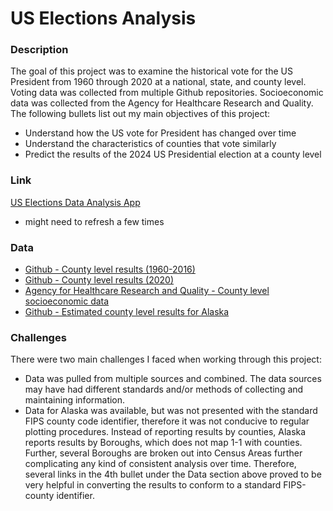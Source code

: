 # US Elections Analysis

### Description

The goal of this project was to examine the historical vote for the US President from 1960 through 2020 at a national, state, and county level.   Voting data was collected from multiple Github repositories.  Socioeconomic data was collected from the Agency for Healthcare Research and Quality.  The following bullets list out my main objectives of this project:

- Understand how the US vote for President has changed over time
- Understand the characteristics of counties that vote similarly
- Predict the results of the 2024 US Presidential election at a county level

### Link

[US Elections Data Analysis App](https://us-elections-dash-app-jz.herokuapp.com/)
- might need to refresh a few times

### Data
- [Github - County level results (1960-2016)](https://github.com/cilekagaci/us-presidential-county-1960-2016)
- [Github - County level results (2020)](https://github.com/tonmcg/US_County_Level_Election_Results_08-20)
- [Agency for Healthcare Research and Quality - County level socioeconomic data](https://www.ahrq.gov/sdoh/data-analytics/sdoh-data.html)
- [Github - Estimated county level results for Alaska](https://github.com/tonmcg/US_County_Level_Election_Results_08-20/issues/2)

### Challenges

There were two main challenges I faced when working through this project: 
- Data was pulled from multiple sources and combined.  The data sources may have had different standards and/or methods of collecting and maintaining information.
- Data for Alaska was available, but was not presented with the standard FIPS county code identifier, therefore it was not conducive to regular plotting procedures.  Instead of reporting results by counties, Alaska reports results by Boroughs, which does not map 1-1 with counties.  Further, several Boroughs are broken out into Census Areas further complicating any kind of consistent analysis over time.  Therefore, several links in the 4th bullet under the Data section above proved to be very helpful in converting the results to conform to a standard FIPS-county identifier.
